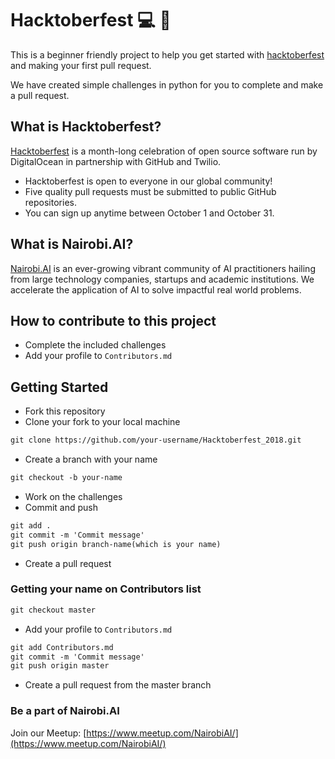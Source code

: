 # Hacktoberfest :computer: :jack_o_lantern:

This is a beginner friendly project to help you get started with [hacktoberfest](https://hacktoberfest.digitalocean.com/)
 and making your first pull request.

We have created simple challenges in python for you to complete and make a pull request.

## What is Hacktoberfest?

[Hacktoberfest](https://hacktoberfest.digitalocean.com/) is a month-long celebration of open source software run by DigitalOcean in partnership with GitHub and Twilio.
- Hacktoberfest is open to everyone in our global community!
- Five quality pull requests must be submitted to public GitHub repositories.
- You can sign up anytime between October 1 and October 31.

## What is Nairobi.AI?

[Nairobi.AI](https://www.meetup.com/NairobiAI/) is an ever-growing vibrant community of AI practitioners hailing from large technology companies, startups and academic institutions. We accelerate the application of AI to solve impactful real world problems.

## How to contribute to this project

- Complete the included challenges
- Add your profile to `Contributors.md`

## Getting Started

- Fork this repository
- Clone your fork to your local machine

```markdown
git clone https://github.com/your-username/Hacktoberfest_2018.git
```

- Create a branch with your name

```markdown
git checkout -b your-name
```

- Work on the challenges
- Commit and push

```markdown
git add .
git commit -m 'Commit message'
git push origin branch-name(which is your name)
```
- Create a pull request

### Getting your name on Contributors list
```markdown
git checkout master
```
- Add your profile to `Contributors.md`

```markdown
git add Contributors.md
git commit -m 'Commit message'
git push origin master
```
- Create a pull request from the master branch

### Be a part of Nairobi.AI

Join our Meetup: [https://www.meetup.com/NairobiAI/](https://www.meetup.com/NairobiAI/)
